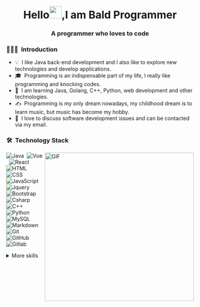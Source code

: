 <h1 align="center">Hello<img src="https://raw.githubusercontent.com/vitasha10/vitasha10/main/assets/Hand%20Wave.gif" width="33"/>,I am Bald Programmer</h1>
<h3 align="center">A programmer who loves to code</h3>


### 👨🏻‍💻 &nbsp;Introduction

- 💡 &nbsp;I like Java back-end development and I also like to explore new technologies and develop applications.
- 🎓 &nbsp;Programming is an indispensable part of my life, I really like programming and knocking codes.
- 🌱 &nbsp;I am learning Java, Golang, C++, Python, web development and other technologies.
- ✍️ &nbsp;Programming is my only dream nowadays, my childhood dream is to learn music, but music has become my hobby.
- 💬 &nbsp;I love to discuss software development issues and can be contacted via my email.

### 🛠 &nbsp;Technology Stack
<img align="right" alt="GIF" src="https://raw.githubusercontent.com/teddylun/teddylun/master/assets/gif4.gif" width="400"/>

![Java](https://img.shields.io/badge/Java-ED8B00?style=for-the-badge&logo=openjdk&logoColor=white)&nbsp;
![Vue](https://img.shields.io/badge/-Vue-05122A?style=flat&logo=vue.js)&nbsp;
![React](https://img.shields.io/badge/-React-05122A?style=flat&logo=react)&nbsp;
![HTML](https://img.shields.io/badge/-HTML-05122A?style=flat&logo=HTML5)&nbsp;
![CSS](https://img.shields.io/badge/-CSS-05122A?style=flat&logo=CSS3&logoColor=1572B6)&nbsp;
![JavaScript](https://img.shields.io/badge/javascript-%23323330.svg?style=flat&logo=javascript&logoColor=%23F7DF1E)&nbsp;
![Jquery](https://img.shields.io/badge/jquery-05122A?style=flat&logo=jquery)&nbsp;
![Bootstrap](https://img.shields.io/badge/-Bootstrap-05122A?style=flat&logo=bootstrap&logoColor=563D7C)&nbsp;
![Csharp](https://img.shields.io/badge/Csharp-%2300599C.svg?style=flat&logo=Csharp&logoColor=white)&nbsp;
![C++](https://img.shields.io/badge/c++-%2300599C.svg?style=flat&logo=c%2B%2B&logoColor=white)
![Python](https://img.shields.io/badge/Python-05122A?style=flat&logo=python)&nbsp;
![MySQL](https://img.shields.io/badge/mysql-%2300f.svg?style=flat&logo=mysql&logoColor=white)&nbsp;
![Markdown](https://img.shields.io/badge/markdown-%23000000.svg?style=flat&logo=markdown&logoColor=white)&nbsp;
![Git](https://img.shields.io/badge/git-%23F05033.svg?style=flat&logo=git&logoColor=white)&nbsp;
![GitHub](https://img.shields.io/badge/github-%23121011.svg?style=flat&logo=github&logoColor=white)
![Gitlab](https://img.shields.io/badge/-Gitlab-05122A?style=flat&logo=gitlab)&nbsp;



<details>
<summary>More skills</summary>

![lntellij IDEA](https://img.shields.io/badge/IntelliJ%20IDEA-05122A?style=flat&logo=IntelliJ%20IDEA)&nbsp;
![WebStorm](https://img.shields.io/badge/WebStorm-05122A?style=flat&logo=WebStorm)&nbsp;
![Linux](https://img.shields.io/badge/Linux-FCC624?style=flat&logo=linux&logoColor=black)&nbsp;

</details>


